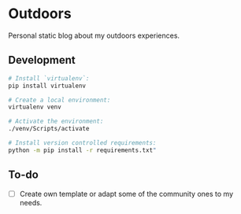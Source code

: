 # Outdoors

Personal static blog about my outdoors experiences.

## Development

```bash
# Install `virtualenv`:
pip install virtualenv

# Create a local environment:
virtualenv venv

# Activate the environment:
./venv/Scripts/activate

# Install version controlled requirements:
python -m pip install -r requirements.txt"
```

## To-do

- [ ] Create own template or adapt some of the community ones to my needs.
